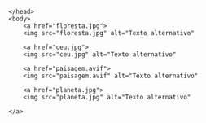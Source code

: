 <!DOCTYPE html>
<html lang="en">
    <head>
        <meta charset="UTF-8">
        <meta name="viewport" content="width=device-width, initial-scale=1.0">
     <title>Galeria de imagens</title>

    </head>
    <body>
        <a href="floresta.jpg">
        <img src="floresta.jpg" alt="Texto alternativo"

        <a href="ceu.jpg">
        <img src="ceu.jpg" alt="Texto alternativo"

        <a href="paisagem.avif">
        <img src="paisagem.avif" alt="Texto alternativo"
        
        <a href="planeta.jpg">
        <img src="planeta.jpg" alt="Texto alternativo"
       
    </a>
</body>
</html>
